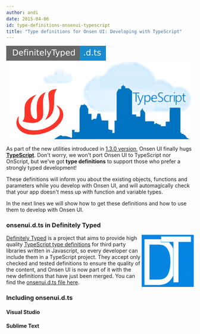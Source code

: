 ```yaml
---
author: andi
date: 2015-04-06
id: type-definitions-onsenui-typescript
title: "Type definitions for Onsen UI: Developing with TypeScript"
---
```


<span style="float:left;">[![Definitely Typed](/blog/content/images/2015/Apr/standard-flat.svg)](http://definitelytyped.org/)</span>
![Onsen UI 1.3](/blog/content/images/2015/Apr/typescript_onsenui.png)

As part of the new utilities introduced in  [1.3.0 version](blog/onsenui-1-3-released/), Onsen UI finally hugs [**TypeScript**](http://www.typescriptlang.org). Don't worry, we won't port Onsen UI to TypeScript nor OnScript, but we've got **type definitions** to support those who prefer a strongly typed development!

These definitions will inform you about the existing objects, functions and parameters while you develop with Onsen UI, and will automagically check that your app doesn't mess up with function and variable types.

<!-- more -->

In the next lines we will show how to get these definitions and how to use them to develop with Onsen UI.

### onsenui.d.ts in Definitely Typed

<span style="float:right;">![Definitely Typed](/blog/content/images/2015/Apr/dt-logo.png)</span>
 [Definitely Typed](http://definitelytyped.org/) is a project that aims to provide high quality [TypeScript type definitions](https://github.com/borisyankov/DefinitelyTyped) for third party libraries written in Javascript, so every developer can include them in a TypeScript project. They accept only checked and tested definitions to ensure the quality of the content, and Onsen UI is now part of it with the new definitions that have just been merged. You can find the [onsenui.d.ts file here](https://github.com/borisyankov/DefinitelyTyped/tree/master/onsenui).

### Including onsenui.d.ts

#### Visual Studio

#### Sublime Text